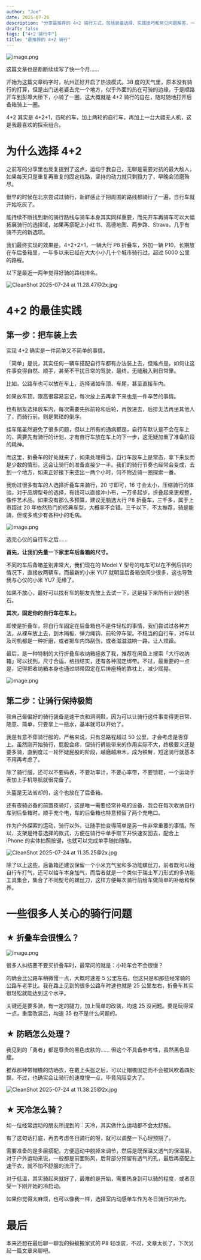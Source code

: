 ```yaml
---
author: "Joe"
date: 2025-07-26
description: "分享最推荐的 4+2 骑行方式，包括装备选择、实践技巧和常见问题解答，一年多骑行超过 5000 公里的经验总结"
draft: false
tags: ["4+2 骑行中"]
title: "最推荐的 4+2 骑行"
---
```



![image.png](/images/posts/best-4plus2-cycling-recommendations/image.webp)

这篇文章也是断断续续写了快一个月……

开始为这篇文章码字时，杭州正好开启了热浪模式。38 度的天气里，原本没有骑行的打算，但是出门送老婆去完一个地方，似乎外面的热在可骑的边缘，于是顺路开车到彭埠大桥下，小骑了一圈，这大概就是 4+2 骑行的自在，随时随地打开后备箱骑上一圈。

4+2 其实是 4+2+1，四轮的车，加上两轮的自行车，再加上一台大疆无人机，这是我最喜欢的探索组合。

# 为什么选择 4+2

之前写的分享里也反复提到了这点，运动于我自己，无聊是需要对抗的最大敌人，如果每天只是重复再重复的固定线路，坚持的动力就只剩毅力了，早晚会消磨殆尽。

很早的时候在北京尝试过骑行，新鲜感止于把周围的路线都骑行了一遍，自行车就开始吃灰了。

能持续不断找到新的骑行路线与骑车本身其实同样重要，而先开车再骑车可以大幅拓展骑行的选择域，如果再搭配上小红书、高德地图、两步路、Strava，几乎有骑不完的新选项。

我们最终实现的效果是，4+2+2+1，一辆大行 P8 折叠车，外加一辆 P10，长期放在车后备箱里，一年多以来已经在大大小小几十个城市骑行过，超过 5000 公里的路程。

以下是最近一两年觉得好骑的路线排名。

![CleanShot 2025-07-24 at 11.28.47@2x.jpg](/images/posts/best-4plus2-cycling-recommendations/CleanShot_2025-07-24_at_11.28.472x.webp)

# 4+2 的最佳实践

## 第一步：把车装上去

实现 4+2 确实是一件简单又不简单的事情。

「简单」是说，其实任何一辆车搭配自行车都有办法装上去，但难点是，如何让这件事变得自然、顺手，甚至不干扰日常的驾驶，最终，无缝融入到日常里。

比如，公路车也可以放在车上，选择诸如车顶、车尾，甚至直接车内。

如果放车顶，限高很容易忘记，每次放上去再拿下来也是一件辛苦的事情。

也有朋友选择放车内，每次需要先拆前轮和后轮，再放进去，后排无法再坐其他人了，而骑行前，则是繁琐的倒序。

挂车尾虽然避免了很多问题，但以上所有的通病都是，自行车默认是不会在车上的，需要先有骑行的计划，才有自行车放在车上的下一步，这无疑加重了准备阶段的耗神。

而这里，折叠车的好处就来了，如果处理得当，自行车放车上是常态，拿下来反而是少数的情形。这会让骑行的准备直接少一半。我们的骑行节奏也经常会变成，去到一个地方，如果正好接下来空出一两个小时，何不附近骑一圈探索一番。

我劝过很多有车的人选择折叠车来骑行，20 寸即可，16 寸会太小，压缩骑行的体验。对于品牌型号的选择，有钱可以直接冲小布，一万多起步，折叠起来更规整，像件艺术品。如果没有那么多预算，建议无脑选大行 P8 折叠车，三千多，属于上市超过 20 年依然热门的经典车型，大概率不会错。三千以下，不太推荐，骑是能骑，但或多或少有各种小的毛病。

![image.png](/images/posts/best-4plus2-cycling-recommendations/image%201.webp)

选完心仪的自行车之后……

**首先，让我们先量一下家里车后备箱的尺寸。**

不同的车后备箱差别非常大，我们现在的 Model Y 型号的电车可以在不倒后排的情况下，直接放两辆车，而最新的小米 YU7 就明显后备箱空间少很多，这也导致我与心仪的小米 YU7 无缘了。

如果不放心，最好可以找有车的朋友先放上去试一下，这是接下来所有计划的基石。

**其次，固定你的自行车在车上。**

即使是折叠车，将自行车固定在后备箱也不是件轻松的事情，我们尝试过各种方法，从裸车放上去，到木隔板、弹力绳钩、前轮停车架。不稳当的自行车，对车以及司机都是一种折磨，或者把车内饰刮伤，或者滋滋滋响一路，让人烦躁。

最后，是一种特制的大行折叠车收纳箱拯救了我，推荐在闲鱼上搜索「大行收纳箱」可以找到，尺寸合适，格挡结实，还有各种固定绑带。不过，最重要的一点是，记得把收纳箱本身也通过绑带固定在后排座椅的靠枕上，减少摇晃。

![image.png](/images/posts/best-4plus2-cycling-recommendations/image%202.webp)

## 第二步：让骑行保持极简

我自己最偏好的骑行装备是速干衣和洞洞鞋，因为可以让骑行这件事变得更日常、随意、简单，只要拿上一瓶水，基本就可以开始了。

我是有意不穿骑行服的，严格来说，只有总路程超过 50 公里，才会考虑是否穿上。虽然刚开始骑行，屁股会疼，但骑行裤能带来的作用实际不大，终极要义还是要多骑，直到度过一轮怀疑屁股的阶段，越磨越麻木，成为铁臀，短途骑行就基本不用再考虑了。

除了骑行服，还可以不要码表，不要功率计，不要心率带，不要锁鞋，一个运动手表加上手机导航就很完备了。

头盔是无法省却的，这个也放在了后备箱。

还有夜骑必备的前置夜骑灯，这是唯一需要经常补电的设备，我会在每次收纳自行车到后备箱时，顺手充个电，车的后备箱也特意预留了两个充电口。

作为户外探索的运动，骑行以外，让随手拍变得简单是另一件非常重要的事情。所以，支架是特意选择的款式，方便在骑行中单手取下并快速安回去，配合上 iPhone 的实体拍照按键，也就可以完成单手随拍随取。

![CleanShot 2025-07-24 at 11.35.25@2x.jpg](/images/posts/best-4plus2-cycling-recommendations/CleanShot_2025-07-24_at_11.35.252x.webp)

除了以上这些，后备箱还建议保留一个小米充气宝和多功能螺丝刀，前者既可以给自行车打气，还可以给车本身加气，而后者就是一个类似于瑞士军刀形式的多功能工具集合，集合了不同型号的螺丝刀，这样方便每次骑行前给车做简单的补给和保养。

# 一些很多人关心的骑行问题

## ★ 折叠车会很慢么？

![image.png](/images/posts/best-4plus2-cycling-recommendations/image%203.webp)

很多人纠结要不要买折叠车时，最常问的就是：小轮车会不会很慢？

的确会比公路车稍微慢一点，大概时速差 5 公里左右。但这只是和那些经常骑的公路车老手比。我在路上见到的很多公路车时速也就是 25 公里左右，折叠车其实很轻松就能达到这个水平。

关键还是要多骑，有一定的腿力，加上简单的改装，均速 25 没问题。要是玩得深一点，重度改装后，均速 35 也不是什么问题的。

## ★ 防晒怎么处理？

我见到的「勇者」都是尊贵的黑色皮肤的…… 但这个不具备参考性，虽然黑色显瘦。

推荐那种带帽檐的防晒衣，在戴上头盔之后，可以让帽檐固定而不会被风吹着四处飘，不过，也确实会让骑行的速度慢一点，毕竟风阻变大了。

![CleanShot 2025-07-24 at 11.38.25@2x.jpg](/images/posts/best-4plus2-cycling-recommendations/CleanShot_2025-07-24_at_11.38.252x.webp)

## ★ 天冷怎么骑？

如一位经常运动的朋友所提到的：天冷，其实做什么运动都不会太舒服。

有了这句话打底，再去考虑冬日骑行的呀，就可以调整一下心理预期了。

需要准备的是多层搭配，方便运动中脱掉来调节，然后是既保温又透气的保温层，对于户外运动来说，一般都是前面防风，后背部分预留有透气的孔，最后再搭配上速干衣，就不怕不舒服的流汗了。

对于低温，其实骑起来就好了，最难的是开始，需要热身到可以骑的程度，或者忍受一下刚开始的冷启动。

如果你觉得太麻烦，也可以像我一样，选择室内动感单车作为冬日骑行的补充。

# 最后

本来还想在最后聊一聊我的蚂蚁搬家式的 P8 轻改装，不过，文章太长了，下次另起一篇文章来聊吧。
